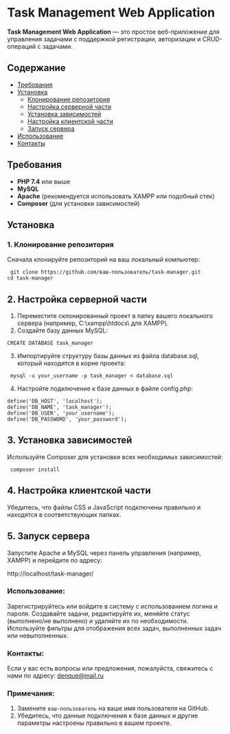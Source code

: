 
# Task Management Web Application

**Task Management Web Application** — это простое веб-приложение для управления задачами с поддержкой регистрации, авторизации и CRUD-операций с задачами.

##  Содержание

- [Требования](#требования)
- [Установка](#установка)
  - [Клонирование репозитория](#1-клонирование-репозитория)
  - [Настройка серверной части](#2-настройка-серверной-части)
  - [Установка зависимостей](#3-установка-зависимостей)
  - [Настройка клиентской части](#4-настройка-клиентской-части)
  - [Запуск сервера](#5-запуск-сервера)
- [Использование](#использование)
- [Контакты](#контакты)

##  Требования

- **PHP 7.4** или выше
- **MySQL**
- **Apache** (рекомендуется использовать XAMPP или подобный стек)
- **Composer** (для установки зависимостей)

##  Установка


### 1. Клонирование репозитория

Сначала клонируйте репозиторий на ваш локальный компьютер:
```
 git clone https://github.com/ваш-пользователь/task-manager.git
cd task-manager
```

## 2.  Настройка серверной части

1. Переместите склонированный проект в папку вашего локального сервера (например, C:\xampp\htdocs\ для XAMPP).
2. Создайте базу данных MySQL:

```CREATE DATABASE task_manager ```


3. Импортируйте структуру базы данных из файла database.sql, который находится в корне проекта:
   
``` mysql -u your_username -p task_manager < database.sql```



4. Настройте подключение к базе данных в файле config.php:

```
define('DB_HOST', 'localhost');
define('DB_NAME', 'task_manager');
define('DB_USER', 'your_username');
define('DB_PASSWORD', 'your_password');
```

## 3. Установка зависимостей
Используйте Composer для установки всех необходимых зависимостей:

``` composer install```


## 4. Настройка клиентской части
Убедитесь, что файлы CSS и JavaScript подключены правильно и находятся в соответствующих папках.

## 5. Запуск сервера
Запустите Apache и MySQL через панель управления (например, XAMPP) и перейдите по адресу:

http://localhost/task-manager/

### Использование:

Зарегистрируйтесь или войдите в систему с использованием логина и пароля.
Создавайте задачи, редактируйте их, меняйте статус (выполнено/не выполнено) и удаляйте их по необходимости.
Используйте фильтры для отображения всех задач, выполненных задач или невыполненных.

### Контакты: 
Если у вас есть вопросы или предложения, пожалуйста, свяжитесь с нами по адресу: denque@mail.ru

### Примечания:
1. Замените `ваш-пользователь` на ваше имя пользователя на GitHub.
2. Убедитесь, что данные подключения к базе данных и другие параметры настроены правильно в вашем проекте.

